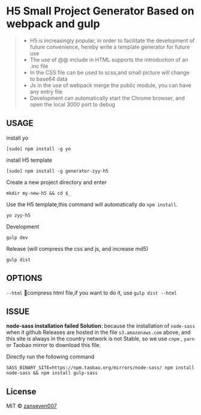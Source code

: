 # H5 Small Project Generator Based on webpack and gulp

> - H5 is increasingly popular, in order to facilitate the development of future convenience, hereby write a template generator for future use
> - The use of @@ include in HTML supports the introduction of an .inc file
> - In the CSS file can be used to scss,and small picture will change to base64 data
> - Js in the use of webpack merge the public module, you can have any entry file
> - Development can automatically start the Chrome browser, and open the local 3000 port to debug

## USAGE
install yo

```
[sudo] npm install -g yo
```
install H5 template

```
[sudo] npm install -g generator-zyy-h5
```
Create a new project directory and enter

```
mkdir my-new-h5 && cd $_
```
Use the H5 template,this command will automatically do `npm install`.

```
yo zyy-h5
```

Development

```
gulp dev
```
Release (will compress the css and js, and increase md5)
```
gulp dist
```

## OPTIONS

`--html` compress html file,if you want to do it, use `gulp dist --html`

## ISSUE

**node-sass installation failed Solution**: because the installation of `node-sass` when it github Releases are hosted in the file `s3.amazonaws.com` above, and this site is always in the country network is not Stable, so we use `cnpm` , `yarn` or Taobao mirror to download this file.

Directly run the following command

```
SASS_BINARY_SITE=https://npm.taobao.org/mirrors/node-sass/ npm install node-sass && npm install gulp-sass
```

## License
MIT © [zanseven007](https://github.com/zanseven007)
